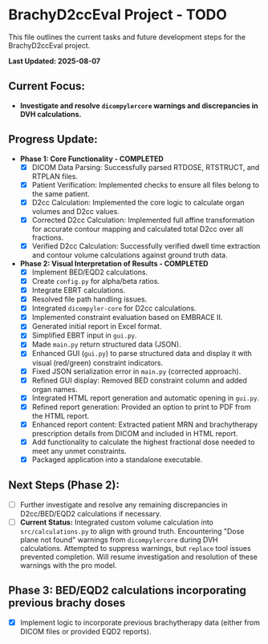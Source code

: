 # BrachyD2ccEval Project - TODO

This file outlines the current tasks and future development steps for the BrachyD2ccEval project.

**Last Updated: 2025-08-07**

## Current Focus:
- **Investigate and resolve `dicompylercore` warnings and discrepancies in DVH calculations.**

## Progress Update:
- **Phase 1: Core Functionality - COMPLETED**
    - [x] DICOM Data Parsing: Successfully parsed RTDOSE, RTSTRUCT, and RTPLAN files.
    - [x] Patient Verification: Implemented checks to ensure all files belong to the same patient.
    - [x] D2cc Calculation: Implemented the core logic to calculate organ volumes and D2cc values.
    - [x] Corrected D2cc Calculation: Implemented full affine transformation for accurate contour mapping and calculated total D2cc over all fractions.
    - [x] Verified D2cc Calculation: Successfully verified dwell time extraction and contour volume calculations against ground truth data.
- **Phase 2: Visual Interpretation of Results - COMPLETED**
    - [x] Implement BED/EQD2 calculations.
    - [x] Create `config.py` for alpha/beta ratios.
    - [x] Integrate EBRT calculations.
    - [x] Resolved file path handling issues.
    - [x] Integrated `dicompyler-core` for D2cc calculations.
    - [x] Implemented constraint evaluation based on EMBRACE II.
    - [x] Generated initial report in Excel format.
    - [x] Simplified EBRT input in `gui.py`.
    - [x] Made `main.py` return structured data (JSON).
    - [x] Enhanced GUI (`gui.py`) to parse structured data and display it with visual (red/green) constraint indicators.
    - [x] Fixed JSON serialization error in `main.py` (corrected approach).
    - [x] Refined GUI display: Removed BED constraint column and added organ names.
    - [x] Integrated HTML report generation and automatic opening in `gui.py`.
    - [x] Refined report generation: Provided an option to print to PDF from the HTML report.
    - [x] Enhanced report content: Extracted patient MRN and brachytherapy prescription details from DICOM and included in HTML report.
    - [x] Add functionality to calculate the highest fractional dose needed to meet any unmet constraints.
    - [x] Packaged application into a standalone executable.

## Next Steps (Phase 2):
- [ ] Further investigate and resolve any remaining discrepancies in D2cc/BED/EQD2 calculations if necessary.
- [ ] **Current Status:** Integrated custom volume calculation into `src/calculations.py` to align with ground truth. Encountering "Dose plane not found" warnings from `dicompylercore` during DVH calculations. Attempted to suppress warnings, but `replace` tool issues prevented completion. Will resume investigation and resolution of these warnings with the pro model.

## Phase 3: BED/EQD2 calculations incorporating previous brachy doses
- [x] Implement logic to incorporate previous brachytherapy data (either from DICOM files or provided EQD2 reports).